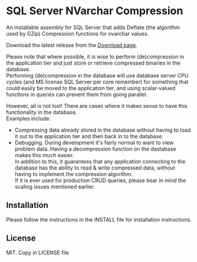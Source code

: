 # SQL Server NVarchar Compression #
An installable assembly for SQL Server that adds Deflate (the algorithm used by GZip) Compression functions for nvarchar values.  

Download the latest release from the [Download page](https://github.com/JoshKeegan/SqlServerNVarcharCompression/releases).  
  
Please note that where possible, it is wise to perform (de)compression in the application tier and just store or retrieve compressed binaries in the database.  
Performing (de)compression in the database will use database server CPU cycles (and MS license SQL Server per core remember) for something that could easily be moved to the application tier, and using scalar-valued functions in queries can prevent them from going parallel.  

However, all is not lost! There are cases where it makes sense to have this functionality in the database.  
Examples include:
* Compressing data already stored in the database without having to load it out to the application tier and then back in to the database.  
* Debugging. During development it's fairly normal to want to view problem data. Having a decompression function on the dastabase makes this much easier.  
In addition to this, it guarantees that any application connecting to the database has the ability to read & write compressed data, without having to implement the compression algorithm.  
If it is ever used for production CRUD queries, please bear in mind the scaling issues mentioned earlier.
  
## Installation ##
Please follow the instructions in the INSTALL file for installation instructions.

## License ##
MIT. Copy in LICENSE file